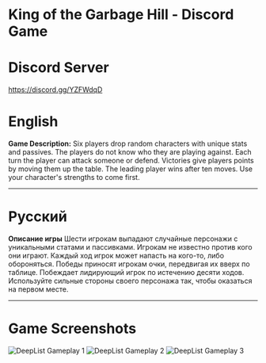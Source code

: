 #                                                       King of the Garbage Hill - Discord Game

# Discord Server 
https://discord.gg/YZFWdqD

# English

**Game Description:**
Six players drop random characters with unique stats and passives. The players do not know who they are playing against. Each turn the player can attack someone or defend. Victories give players points by moving them up the table. The leading player wins after ten moves.
Use your character's strengths to come first.



________________________________________________________________________________________________________________________________________
# Русский

**Описание игры**
Шести игрокам выпадают случайные персонажи с уникальными статами и пассивками. Игрокам не известно против кого они играют. Каждый ход игрок может напасть на кого-то, либо обороняться. Победы приносят игрокам очки, передвигая их вверх по таблице. Побеждает лидирующий игрок по истечению десяти ходов.
Используйте сильные стороны своего персонажа так, чтобы оказаться на первом месте.


________________________________________________________________________________________________________________________________________
# Game Screenshots

![DeepList Gameplay 1](https://github.com/mylorik/King-of-the-Garbage-Hill/blob/master/King-of-the-Garbage-Hill/DataBase/art/screenshots/Discord_91jjLIM2aa.png?raw=true)
![DeepList Gameplay 2](https://github.com/mylorik/King-of-the-Garbage-Hill/blob/master/King-of-the-Garbage-Hill/DataBase/art/screenshots/Discord_EseZqrK4cs.png?raw=true)
![DeepList Gameplay 3](https://github.com/mylorik/King-of-the-Garbage-Hill/blob/master/King-of-the-Garbage-Hill/DataBase/art/screenshots/Discord_dig62yy9XQ.png?raw=true)
